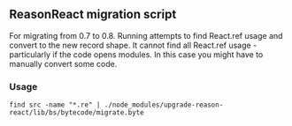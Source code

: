 ## ReasonReact migration script

For migrating from 0.7 to 0.8. Running attempts to find React.ref usage and convert to the new record shape. It cannot find all React.ref usage - particularly if the code opens modules. In this case you might have to manually convert some code.

### Usage

```console
find src -name "*.re" | ./node_modules/upgrade-reason-react/lib/bs/bytecode/migrate.byte
```
